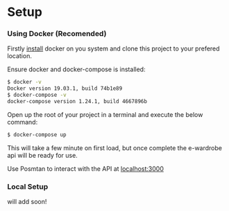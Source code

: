 # Setup

### Using Docker (Recomended)

Firstly [install](https://docs.docker.com/install/) docker on you system and clone this project to your prefered location. 

Ensure docker and docker-compose is installed:

```sh
$ docker -v
Docker version 19.03.1, build 74b1e89
$ docker-compose -v
docker-compose version 1.24.1, build 4667896b
```

Open up the root of your project in a terminal and execute the below command:

```sh
$ docker-compose up
```

This will take a few minute on first load, but once complete the e-wardrobe api will be ready for use.

Use Posmtan to interact with the API at [localhost:3000](http://localhost:3000)



### Local Setup

will add soon!
